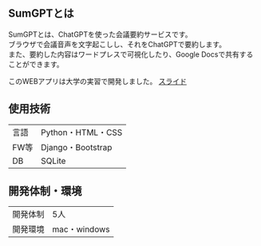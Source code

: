 ## SumGPTとは
SumGPTとは、ChatGPTを使った会議要約サービスです。  
ブラウザで会議音声を文字起こしし、それをChatGPTで要約します。  
また、要約した内容はワードプレスで可視化したり、Google Docsで共有することができます。
  
このWEBアプリは大学の実習で開発しました。
[スライド](https://docs.google.com/presentation/d/e/2PACX-1vToktsJxI2-IS3zgrm5NXA4N-beadknuOixRBfasY9GdIfCMtD_8g0IRlwazO98Rx4B0Hfl1Q5OxHXP/pub?start=false&loop=false&delayms=3000)
## 使用技術
| | |
|---|---|
|言語|Python・HTML・CSS|
|FW等|Django・Bootstrap|
|DB|SQLite|
## 開発体制・環境
| | |
|---|---|
|開発体制|5人|
|開発環境|mac・windows|